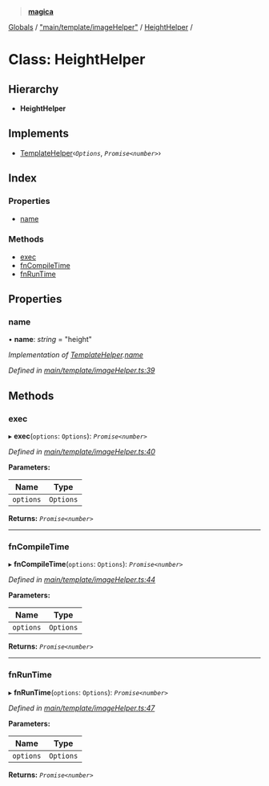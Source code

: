 > **[magica](../README.md)**

[Globals](../README.md) / ["main/template/imageHelper"](../modules/_main_template_imagehelper_.md) / [HeightHelper](_main_template_imagehelper_.heighthelper.md) /

# Class: HeightHelper

## Hierarchy

* **HeightHelper**

## Implements

* [TemplateHelper](../interfaces/_main_template_template_.templatehelper.md)‹*`Options`*, *`Promise<number>`*›

## Index

### Properties

* [name](_main_template_imagehelper_.heighthelper.md#name)

### Methods

* [exec](_main_template_imagehelper_.heighthelper.md#exec)
* [fnCompileTime](_main_template_imagehelper_.heighthelper.md#fncompiletime)
* [fnRunTime](_main_template_imagehelper_.heighthelper.md#fnruntime)

## Properties

###  name

• **name**: *string* = "height"

*Implementation of [TemplateHelper](../interfaces/_main_template_template_.templatehelper.md).[name](../interfaces/_main_template_template_.templatehelper.md#name)*

*Defined in [main/template/imageHelper.ts:39](https://github.com/cancerberoSgx/magica/blob/0c53937/src/main/template/imageHelper.ts#L39)*

## Methods

###  exec

▸ **exec**(`options`: `Options`): *`Promise<number>`*

*Defined in [main/template/imageHelper.ts:40](https://github.com/cancerberoSgx/magica/blob/0c53937/src/main/template/imageHelper.ts#L40)*

**Parameters:**

Name | Type |
------ | ------ |
`options` | `Options` |

**Returns:** *`Promise<number>`*

___

###  fnCompileTime

▸ **fnCompileTime**(`options`: `Options`): *`Promise<number>`*

*Defined in [main/template/imageHelper.ts:44](https://github.com/cancerberoSgx/magica/blob/0c53937/src/main/template/imageHelper.ts#L44)*

**Parameters:**

Name | Type |
------ | ------ |
`options` | `Options` |

**Returns:** *`Promise<number>`*

___

###  fnRunTime

▸ **fnRunTime**(`options`: `Options`): *`Promise<number>`*

*Defined in [main/template/imageHelper.ts:47](https://github.com/cancerberoSgx/magica/blob/0c53937/src/main/template/imageHelper.ts#L47)*

**Parameters:**

Name | Type |
------ | ------ |
`options` | `Options` |

**Returns:** *`Promise<number>`*